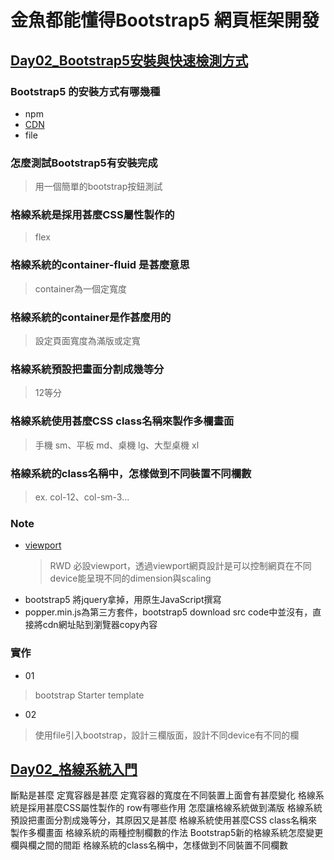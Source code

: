 # 金魚都能懂得Bootstrap5 網頁框架開發

## [Day02_Bootstrap5安裝與快速檢測方式](https://youtu.be/hKR3Wu6ARSg)
### Bootstrap5 的安裝方式有哪幾種
* npm
* [CDN](https://zh.wikipedia.org/wiki/%E5%85%A7%E5%AE%B9%E5%82%B3%E9%81%9E%E7%B6%B2%E8%B7%AF)
* file
### 怎麼測試Bootstrap5有安裝完成
> 用一個簡單的bootstrap按鈕測試
### 格線系統是採用甚麼CSS屬性製作的
> flex
### 格線系統的container-fluid 是甚麼意思
> container為一個定寬度
### 格線系統的container是作甚麼用的
> 設定頁面寬度為滿版或定寬
### 格線系統預設把畫面分割成幾等分
> 12等分
### 格線系統使用甚麼CSS class名稱來製作多欄畫面
> 手機 sm、平板 md、桌機 lg、大型桌機 xl
### 格線系統的class名稱中，怎樣做到不同裝置不同欄數
> ex. col-12、col-sm-3...
### Note
* [viewport](https://www.w3schools.com/css/css_rwd_viewport.asp)
  > RWD 必設viewport，透過viewport網頁設計是可以控制網頁在不同device能呈現不同的dimension與scaling
* bootstrap5 將jquery拿掉，用原生JavaScript撰寫
* popper.min.js為第三方套件，bootstrap5 download src code中並沒有，直接將cdn網址貼到瀏覽器copy內容

### 實作
* 01
> bootstrap Starter template
* 02
> 使用file引入bootstrap，設計三欄版面，設計不同device有不同的欄


## [Day02_格線系統入門](https://ithelp.ithome.com.tw/articles/10239583)
斷點是甚麼
定寬容器是甚麼
定寬容器的寬度在不同裝置上面會有甚麼變化
格線系統是採用甚麼CSS屬性製作的
row有哪些作用
怎麼讓格線系統做到滿版
格線系統預設把畫面分割成幾等分，其原因又是甚麼
格線系統使用甚麼CSS class名稱來製作多欄畫面
格線系統的兩種控制欄數的作法
Bootstrap5新的格線系統怎麼變更欄與欄之間的間距
格線系統的class名稱中，怎樣做到不同裝置不同欄數

